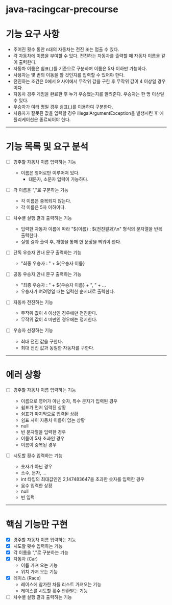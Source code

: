 # java-racingcar-precourse

# 기능 요구 사항

- 주어진 횟수 동안 n대의 자동차는 전진 또는 멈출 수 있다.
- 각 자동차에 이름을 부여할 수 있다. 전진하는 자동차를 출력할 때 자동차 이름을 같이 출력한다.
- 자동차 이름은 쉼표(,)를 기준으로 구분하며 이름은 5자 이하만 가능하다.
- 사용자는 몇 번의 이동을 할 것인지를 입력할 수 있어야 한다.
- 전진하는 조건은 0에서 9 사이에서 무작위 값을 구한 후 무작위 값이 4 이상일 경우이다.
- 자동차 경주 게임을 완료한 후 누가 우승했는지를 알려준다. 우승자는 한 명 이상일 수 있다.
- 우승자가 여러 명일 경우 쉼표(,)를 이용하여 구분한다.
- 사용자가 잘못된 값을 입력할 경우 IllegalArgumentException을 발생시킨 후 애플리케이션은 종료되어야 한다.

---

# 기능 목록 및 요구 분석

- [ ] 경주할 자동차 이름 입력하는 기능

  - 이름은 영어로만 이루어져 있다.
    - 대문자, 소문자 입력이 가능하다.

- [ ] 각 이름을 ","로 구분하는 기능

  - 각 이름은 중복되지 않는다.
  - 각 이름은 5자 이하이다.

- [ ] 차수별 실행 결과 출력하는 기능
  - 입력한 자동차 이름에 따라 "${이름} : ${전진결과}\n" 형식의 문자열을 반복 출력한다.
  - 실행 결과 출력 후, 개행을 통해 한 문장을 띄워야 한다.
- [ ] 단독 우승자 안내 문구 출력하는 기능
  - "최종 우승자 : " + ${우승자 이름}
- [ ] 공동 우승자 안내 문구 출력하는 기능
  - "최종 우승자 : " + ${우승자 이름} + ", " + ...
  - 우승자가 여려명일 때는 입력한 순서대로 출력한다.
- [ ] 자동차 전진하는 기능
  - 무작위 값이 4 이상인 경우에만 전진한다.
  - 무작위 값이 4 미만인 경우에는 정지한다.
- [ ] 우승자 선정하는 기능
  - 최대 전진 값을 구한다.
  - 최대 전진 값과 동일한 자동차를 구한다.

---

# 에러 상황

- [ ] 경주할 자동차 이름 입력하는 기능
  - 이름으로 영어가 아닌 숫자, 특수 문자가 입력된 경우
  - 쉼표가 먼저 입력된 상황
  - 쉼표가 마지막으로 입력된 상황
  - 쉼표 사이 자동차 이름이 없는 상황
  - null
  - 빈 문자열을 입력한 경우
  - 이름이 5자 초과인 경우
  - 이름이 중복된 경우
- [ ] 시도할 횟수 입력하는 기능

  - 숫자가 아닌 경우
  - 소수, 문자, ...
  - int 타입의 최대값인인 2,147483647을 초과한 숫자를 입력한 경우
  - 음수 입력한 상황
  - null
  - 빈 입력

---

# 핵심 기능만 구현

- [x] 경주할 자동차 이름 입력하는 기능
- [x] 시도할 횟수 입력하는 기능
- [x] 각 이름을 ","로 구분하는 기능
- [x] 자동차 (Car)
  - 이름 가져 오는 기능
  - 위치 가져 오는 기능
- [x] 레이스 (Race)
  - 레이스에 참가한 차들 리스트 가져오는 기능
  - 레이스를 시도할 횟수 반환받는 기능
- [ ] 차수별 실행 결과 출력하는 기능
